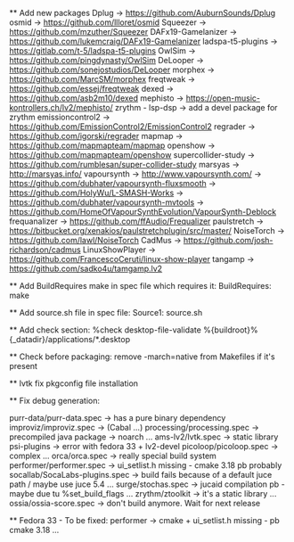 ** Add new packages
 Dplug               -> https://github.com/AuburnSounds/Dplug
 osmid               -> https://github.com/llloret/osmid
 Squeezer            -> https://github.com/mzuther/Squeezer
 DAFx19-Gamelanizer  -> https://github.com/lukemcraig/DAFx19-Gamelanizer
 ladspa-t5-plugins   -> https://gitlab.com/t-5/ladspa-t5-plugins
 OwlSim              -> https://github.com/pingdynasty/OwlSim
 DeLooper            -> https://github.com/sonejostudios/DeLooper
 morphex             -> https://github.com/MarcSM/morphex
 freqtweak           -> https://github.com/essej/freqtweak
 dexed               -> https://github.com/asb2m10/dexed
 mephisto            -> https://open-music-kontrollers.ch/lv2/mephisto/
 zrythm - lsp-dsp    -> add a devel package for zrythm
 emissioncontrol2    -> https://github.com/EmissionControl2/EmissionControl2
 regrader            -> https://github.com/igorski/regrader
 mapmap              -> https://github.com/mapmapteam/mapmap
 openshow            -> https://github.com/mapmapteam/openshow
 supercollider-study -> https://github.com/rumblesan/super-collider-study
 marsyas             -> http://marsyas.info/
 vapoursynth         -> http://www.vapoursynth.com/
                     -> https://github.com/dubhater/vapoursynth-fluxsmooth
					 -> https://github.com/HolyWu/L-SMASH-Works
					 -> https://github.com/dubhater/vapoursynth-mvtools
					 -> https://github.com/HomeOfVapourSynthEvolution/VapourSynth-Deblock
frequanalizer        -> https://github.com/ffAudio/Frequalizer
paulstretch          -> https://bitbucket.org/xenakios/paulstretchplugin/src/master/
NoiseTorch           -> https://github.com/lawl/NoiseTorch
CadMus               -> https://github.com/josh-richardson/cadmus
LinuxShowPlayer      -> https://github.com/FrancescoCeruti/linux-show-player
tangamp              -> https://github.com/sadko4u/tamgamp.lv2

** Add BuildRequires make in spec file which requires it:
BuildRequires: make

** Add source.sh file in spec file:
Source1: source.sh

** Add check section:
%check
desktop-file-validate %{buildroot}%{_datadir}/applications/*.desktop

** Check before packaging:
remove -march=native from Makefiles if it's present

** lvtk
fix pkgconfig file installation

** Fix debug generation:

purr-data/purr-data.spec       -> has a pure binary dependency
improviz/improviz.spec         -> (Cabal ...)
processing/processing.spec     -> precompiled java package -> noarch ...
ams-lv2/lvtk.spec              -> static library
psi-plugins                    -> error with fedora 33 + lv2-devel
picoloop/picoloop.spec         -> complex ...
orca/orca.spec                 -> really special build system
performer/performer.spec       -> ui_setlist.h missing - cmake 3.18 pb probably
socallab/SocaLabs-plugins.spec -> build fails because of a default juce path / maybe use juce 5.4 ...
surge/stochas.spec             -> jucaid compilation pb - maybe due tu %set_build_flags ...
zrythm/ztoolkit                -> it's a static library ...
ossia/ossia-score.spec         -> don't build anymore. Wait for next release

** Fedora 33 - To be fixed:
performer -> cmake + ui_setlist.h missing - pb cmake 3.18 ...

